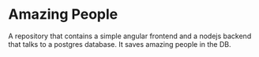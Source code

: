 # Amazing People
A repository that contains a simple angular frontend and a nodejs backend that talks to a postgres database. It saves amazing people in the DB.
